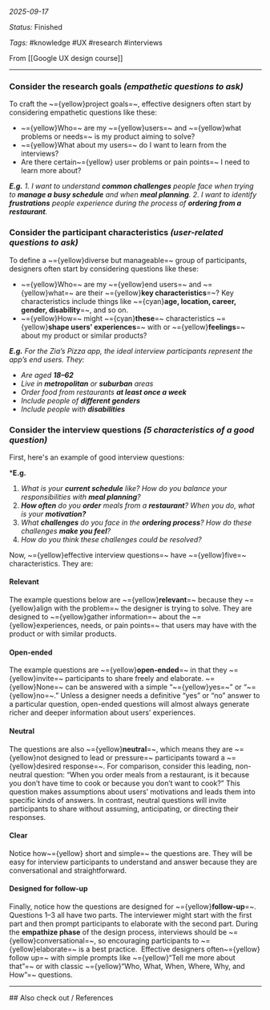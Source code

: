 *2025-09-17*

*Status:* Finished

*Tags:* #knowledge #UX #research #interviews 

From [[Google UX design course]]

<hr>

### Consider the research goals *(empathetic questions to ask)*

To craft the ~={yellow}project goals=~, effective designers often start by considering empathetic questions like these:
- ~={yellow}Who=~ are my ~={yellow}users=~ and ~={yellow}what problems or needs=~ is my product aiming to solve?
- ~={yellow}What about my users=~ do I want to learn from the interviews? 
- Are there certain~={yellow} user problems or pain points=~ I need to learn more about?

***E.g.***
*1. I want to understand **common challenges** people face when trying to **manage a busy schedule** and when **meal planning**.*
*2. I want to identify **frustrations** people experience during the process of **ordering from a restaurant**.*

### Consider the participant characteristics *(user-related questions to ask)*

To define a ~={yellow}diverse but manageable=~ group of participants, designers often start by considering questions like these:

- ~={yellow}Who=~ are my ~={yellow}end users=~ and ~={yellow}what=~ are their ~={yellow}**key characteristics**=~? Key characteristics include things like ~={cyan}**age, location, career, gender, disability**=~, and so on.
- ~={yellow}How=~ might ~={cyan}**these**=~ characteristics ~={yellow}**shape users’ experiences**=~ with or ~={yellow}**feelings**=~ about my product or similar products?

***E.g.** For the Zia’s Pizza app, the ideal interview participants represent the app’s end users. They:*
- *Are aged **18–62***
- *Live in **metropolitan** or **suburban** areas*
- *Order food from restaurants **at least once a week***
- *Include people of **different genders*** 
- *Include people with **disabilities***

### Consider the interview questions *(5 characteristics of a good question)*

First, here's an example of good interview questions:

***E.g.**
1. *What is your **current schedule** like? How do you balance your responsibilities with **meal planning**?*
2. ***How often** do you **order** meals from a **restaurant**? When you do, what is your **motivation?*** 
3. *What **challenges** do you face in the **ordering process**? How do these challenges **make you feel**?*
4. *How do you think these challenges could be resolved?*


Now, ~={yellow}effective interview questions=~ have ~={yellow}five=~ characteristics. They are: 
#### Relevant

The example questions below are ~={yellow}**relevant**=~ because they ~={yellow}align with the problem=~ the designer is trying to solve. They are designed to ~={yellow}gather information=~ about the ~={yellow}experiences, needs, or pain points=~ that users may have with the product or with similar products.

#### Open-ended

The example questions are ~={yellow}**open-ended**=~ in that they ~={yellow}invite=~ participants to share freely and elaborate. ~={yellow}None=~ can be answered with a simple “~={yellow}yes=~” or “~={yellow}no=~.” Unless a designer needs a definitive “yes” or “no” answer to a particular question, open-ended questions will almost always generate richer and deeper information about users’ experiences.
#### Neutral

The questions are also ~={yellow}**neutral**=~, which means they are ~={yellow}not designed to lead or pressure=~ participants toward a ~={yellow}desired response=~. For comparison, consider this leading, non-neutral question: “When you order meals from a restaurant, is it because you don’t have time to cook or because you don’t want to cook?” This question makes assumptions about users’ motivations and leads them into specific kinds of answers. In contrast, neutral questions will invite participants to share without assuming, anticipating, or directing their responses.

#### Clear

Notice how~={yellow} short and simple=~ the questions are. They will be easy for interview participants to understand and answer because they are conversational and straightforward.

#### Designed for follow-up

Finally, notice how the questions are designed for ~={yellow}**follow-up**=~. Questions 1–3 all have two parts. The interviewer might start with the first part and then prompt participants to elaborate with the second part. During the **empathize phase** of the design process, interviews should be ~={yellow}conversational=~, so encouraging participants to ~={yellow}elaborate=~ is a best practice.  Effective designers often~={yellow} follow up=~ with simple prompts like ~={yellow}“Tell me more about that”=~ or with classic ~={yellow}“Who, What, When, Where, Why, and How”=~ questions.  

<hr>
## Also check out / References